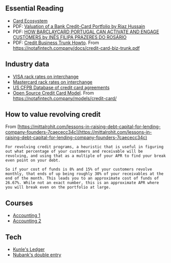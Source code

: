 Essential Reading
-------------------
- [Card Ecosystem](http://euro.ecom.cmu.edu/resources/elibrary/everycc.htm)
- PDF: [Valuation of a Bank Credit-Card Portfolio by Riaz Hussain](./ValuationOfBankCreditCard200703.pdf)
- PDF: [HOW BARCLAYCARD PORTUGAL CAN ACTIVATE AND ENGAGE CUSTOMERS by INÊS FILIPA PRAZERES DO ROSÁRIO](./Rosário_2016.pdf) 
- PDF: [Credit Business Trunk Howto](./credit-card-biz-trunk.pdf). From https://notafintech.company/docs/credit-card-biz-trunk.pdf

Industry data
-----------------
- [VISA rack rates on interchange](./visa-usa-interchange-reimbursement-fees.pdf)
- [Mastercard rack rates on interchange](./merchant-rates-2021-2022-apr-2021.pdf)
- [US CFPB Database of credit card agreements](https://www.consumerfinance.gov/credit-cards/agreements/)
- [Open Source Credit Card Model](./Open%20Source%20Model%20-%20Credit%20Card.xlsx). From https://notafintech.company/models/credit-card/

How to value revolving credit
-------------------------------

From [https://mittalrohit.com/lessons-in-raising-debt-capital-for-lending-company-founders-7caececc34c](https://mittalrohit.com/lessons-in-raising-debt-capital-for-lending-company-founders-7caececc34c)

    For revolving credit programs, a heuristic that is useful in figuring out what percentage of your customers and receivable will be revolving, and using that as a multiple of your APR to find your break even point on your debt.

    So if your cost of funds is 8% and 15% of your customers revolve monthly, that ends of up being roughly 30% of your receivables at the end of the month. This leads you to an approximate cost of funds of 26.67%. While not an exact number, this is an approximate APR where you will break even on the portfolio at large. 


Courses
-------

- [Accounting 1](https://www.udemy.com/course/accounting17/)
- [Accounting 2](https://www.udemy.com/course/learn-accounting/)


Tech
----

- [Kunle's Ledger](https://kunle.app/dec-2020-financial-reconciliation.html)
- [Nubank's double entry](https://www.slideshare.net/lucascavalcantisantos/building-a-powerful-double-entry-accounting-system)
